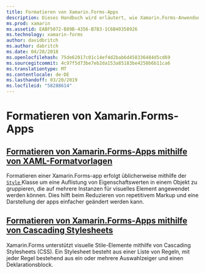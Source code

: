 ```yaml
---
title: Formatieren von Xamarin.Forms-Apps
description: Dieses Handbuch wird erläutert, wie Xamarin.Forms-Anwendungen mithilfe von XAML-Stile und mithilfe von Cascading Stylesheets zu formatieren.
ms.prod: xamarin
ms.assetid: EABF5072-B89B-4356-B7B3-1C6B40358926
ms.technology: xamarin-forms
author: davidbritch
ms.author: dabritch
ms.date: 04/28/2018
ms.openlocfilehash: 75de62017c01c14ef4d2bab6d458336484d5cd69
ms.sourcegitcommit: 4c97f5d73be7eb2da153a85183be4258b6b11ca6
ms.translationtype: MT
ms.contentlocale: de-DE
ms.lasthandoff: 03/20/2019
ms.locfileid: "58288614"
---
```

# <a name="styling-xamarinforms-apps"></a>Formatieren von Xamarin.Forms-Apps

## <a name="styling-xamarinforms-apps-using-xaml-stylesxamlindexmd"></a>[Formatieren von Xamarin.Forms-Apps mithilfe von XAML-Formatvorlagen](xaml/index.md)

Formatieren einer Xamarin.Forms-app erfolgt üblicherweise mithilfe der [ `Style` ](xref:Xamarin.Forms.Style) Klasse um eine Auflistung von Eigenschaftswerten in einem Objekt zu gruppieren, die auf mehrere Instanzen für visuelles Element angewendet werden können. Dies hilft beim Reduzieren von repetitivem Markup und eine Darstellung der apps einfacher geändert werden kann.

## <a name="styling-xamarinforms-apps-using-cascading-style-sheetscssindexmd"></a>[Formatieren von Xamarin.Forms-Apps mithilfe von Cascading Stylesheets](css/index.md)

Xamarin.Forms unterstützt visuelle Stile-Elemente mithilfe von Cascading Stylesheets (CSS). Ein Stylesheet besteht aus einer Liste von Regeln, mit jeder Regel bestehend aus ein oder mehrere Auswahlzeiger und einen Deklarationsblock.
